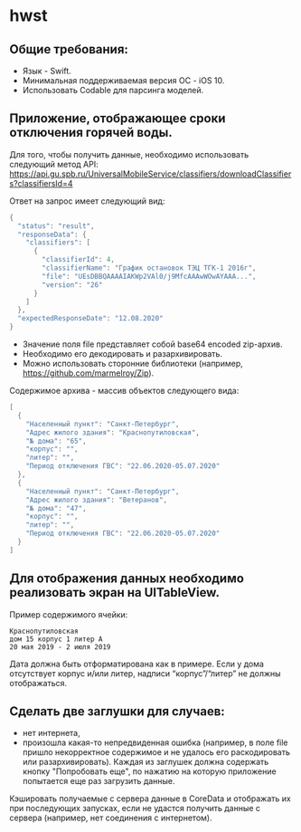# hwst

## Общие требования:
- Язык - Swift.
- Минимальная поддерживаемая версия ОС - iOS 10.
- Использовать Codable для парсинга моделей.

## Приложение, отображающее сроки отключения горячей воды.

Для того, чтобы получить данные, необходимо использовать следующий метод API:
https://api.gu.spb.ru/UniversalMobileService/classifiers/downloadClassifiers?classifiersId=4

Ответ на запрос имеет следующий вид:
```swift
{
  "status": "result",
  "responseData": {
    "classifiers": [
      {
        "classifierId": 4,
        "classifierName": "График остановок ТЭЦ ТГК-1 2016г",
        "file": "UEsDBBQAAAAIAKWp2VAl0/j9MfcAAAwWOwAYAAA...",
        "version": "26"
      }
    ]
  },
  "expectedResponseDate": "12.08.2020"
}
```

- Значение поля file представляет собой base64 encoded zip-архив. 
- Необходимо его декодировать и разархивировать. 
- Можно использовать сторонние библиотеки (например, https://github.com/marmelroy/Zip).

Содержимое архива - массив объектов следующего вида:
```swift
[
  {
    "Населенный пункт": "Санкт-Петербург",
    "Адрес жилого здания": "Краснопутиловская",
    "№ дома": "65",
    "корпус": "",
    "литер": "",
    "Период отключения ГВС": "22.06.2020-05.07.2020"
  },
  {
    "Населенный пункт": "Санкт-Петербург",
    "Адрес жилого здания": "Ветеранов",
    "№ дома": "47",
    "корпус": "",
    "литер": "",
    "Период отключения ГВС": "22.06.2020-05.07.2020"
  }
]
```

## Для отображения данных необходимо реализовать экран на UITableView.

Пример содержимого ячейки:
```
Краснопутиловская
дом 15 корпус 1 литер А
20 мая 2019 - 2 июля 2019
```

Дата должна быть отформатирована как в примере.
Если у дома отсутствует корпус и/или литер, надписи “корпус”/“литер” не должны отображаться.

## Сделать две заглушки для случаев:
- нет интернета,
- произошла какая-то непредвиденная ошибка (например, в поле file пришло некорректное содержимое и не удалось его раскодировать или разархивировать).
Каждая из заглушек должна содержать кнопку "Попробовать еще", по нажатию на которую приложение попытается еще раз загрузить данные.

Кэшировать получаемые с сервера данные в CoreData и отображать их при последующих запусках, если не удастся получить данные с сервера (например, нет соединения с интернетом).
